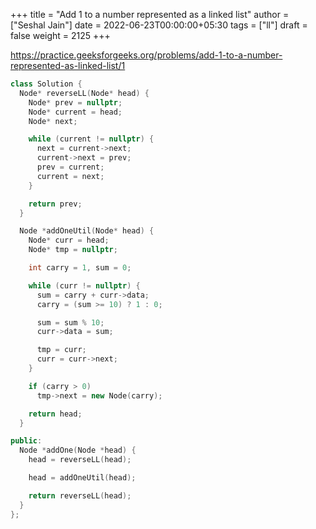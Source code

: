 +++
title = "Add 1 to a number represented as a linked list"
author = ["Seshal Jain"]
date = 2022-06-23T00:00:00+05:30
tags = ["ll"]
draft = false
weight = 2125
+++

<https://practice.geeksforgeeks.org/problems/add-1-to-a-number-represented-as-linked-list/1>

```cpp
class Solution {
  Node* reverseLL(Node* head) {
    Node* prev = nullptr;
    Node* current = head;
    Node* next;

    while (current != nullptr) {
      next = current->next;
      current->next = prev;
      prev = current;
      current = next;
    }

    return prev;
  }

  Node *addOneUtil(Node* head) {
    Node* curr = head;
    Node* tmp = nullptr;

    int carry = 1, sum = 0;

    while (curr != nullptr) {
      sum = carry + curr->data;
      carry = (sum >= 10) ? 1 : 0;

      sum = sum % 10;
      curr->data = sum;

      tmp = curr;
      curr = curr->next;
    }

    if (carry > 0)
      tmp->next = new Node(carry);

    return head;
  }

public:
  Node *addOne(Node *head) {
    head = reverseLL(head);

    head = addOneUtil(head);

    return reverseLL(head);
  }
};
```
